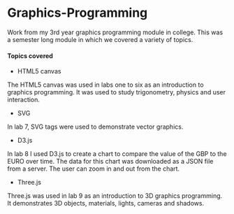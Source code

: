 # Graphics-Programming
Work from my 3rd year graphics programming module in college. This was a semester long module in which we covered a variety of topics.

#### Topics covered
+ HTML5 canvas

The HTML5 canvas was used in labs one to six as an introduction to graphics programming. It was used to study trigonometry, physics and user interaction.

+ SVG

In lab 7, SVG tags were used to demonstrate vector graphics.

+ D3.js

In lab 8 I used D3.js to create a chart to compare the value of the GBP to the EURO over time. The data for this chart was downloaded as a JSON file from a server. The user can zoom in and out from the chart.

+ Three.js

Three.js was used in lab 9 as an introduction to 3D graphics programming. It demonstrates 3D objects, materials, lights, cameras and shadows.
